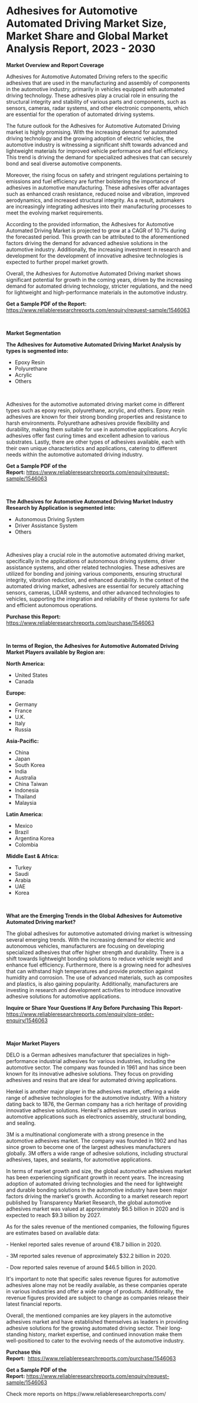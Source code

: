 <p><h1>Adhesives for Automotive Automated Driving Market Size, Market Share and Global Market Analysis Report, 2023 - 2030</h1></p><p><strong>Market Overview and Report Coverage</strong></p>
<p><p>Adhesives for Automotive Automated Driving refers to the specific adhesives that are used in the manufacturing and assembly of components in the automotive industry, primarily in vehicles equipped with automated driving technology. These adhesives play a crucial role in ensuring the structural integrity and stability of various parts and components, such as sensors, cameras, radar systems, and other electronic components, which are essential for the operation of automated driving systems.</p><p>The future outlook for the Adhesives for Automotive Automated Driving market is highly promising. With the increasing demand for automated driving technology and the growing adoption of electric vehicles, the automotive industry is witnessing a significant shift towards advanced and lightweight materials for improved vehicle performance and fuel efficiency. This trend is driving the demand for specialized adhesives that can securely bond and seal diverse automotive components.</p><p>Moreover, the rising focus on safety and stringent regulations pertaining to emissions and fuel efficiency are further bolstering the importance of adhesives in automotive manufacturing. These adhesives offer advantages such as enhanced crash resistance, reduced noise and vibration, improved aerodynamics, and increased structural integrity. As a result, automakers are increasingly integrating adhesives into their manufacturing processes to meet the evolving market requirements.</p><p>According to the provided information, the Adhesives for Automotive Automated Driving Market is projected to grow at a CAGR of 10.7% during the forecasted period. This growth can be attributed to the aforementioned factors driving the demand for advanced adhesive solutions in the automotive industry. Additionally, the increasing investment in research and development for the development of innovative adhesive technologies is expected to further propel market growth.</p><p>Overall, the Adhesives for Automotive Automated Driving market shows significant potential for growth in the coming years, driven by the increasing demand for automated driving technology, stricter regulations, and the need for lightweight and high-performance materials in the automotive industry.</p></p>
<p><strong>Get a Sample PDF of the Report:</strong> <a href="https://www.reliableresearchreports.com/enquiry/request-sample/1546063">https://www.reliableresearchreports.com/enquiry/request-sample/1546063</a></p>
<p>&nbsp;</p>
<p><strong>Market Segmentation</strong></p>
<p><strong>The Adhesives for Automotive Automated Driving Market Analysis by types is segmented into:</strong></p>
<p><ul><li>Epoxy Resin</li><li>Polyurethane</li><li>Acrylic</li><li>Others</li></ul></p>
<p>&nbsp;</p>
<p><p>Adhesives for the automotive automated driving market come in different types such as epoxy resin, polyurethane, acrylic, and others. Epoxy resin adhesives are known for their strong bonding properties and resistance to harsh environments. Polyurethane adhesives provide flexibility and durability, making them suitable for use in automotive applications. Acrylic adhesives offer fast curing times and excellent adhesion to various substrates. Lastly, there are other types of adhesives available, each with their own unique characteristics and applications, catering to different needs within the automotive automated driving industry.</p></p>
<p><strong>Get a Sample PDF of the Report:</strong>&nbsp;<a href="https://www.reliableresearchreports.com/enquiry/request-sample/1546063">https://www.reliableresearchreports.com/enquiry/request-sample/1546063</a></p>
<p>&nbsp;</p>
<p><strong>The Adhesives for Automotive Automated Driving Market Industry Research by Application is segmented into:</strong></p>
<p><ul><li>Autonomous Driving System</li><li>Driver Assistance System</li><li>Others</li></ul></p>
<p>&nbsp;</p>
<p><p>Adhesives play a crucial role in the automotive automated driving market, specifically in the applications of autonomous driving systems, driver assistance systems, and other related technologies. These adhesives are utilized for bonding and joining various components, ensuring structural integrity, vibration reduction, and enhanced durability. In the context of the automated driving market, adhesives are essential for securely attaching sensors, cameras, LiDAR systems, and other advanced technologies to vehicles, supporting the integration and reliability of these systems for safe and efficient autonomous operations.</p></p>
<p><strong>Purchase this Report:</strong>&nbsp; <a href="https://www.reliableresearchreports.com/purchase/1546063">https://www.reliableresearchreports.com/purchase/1546063</a></p>
<p>&nbsp;</p>
<p><strong>In terms of Region, the Adhesives for Automotive Automated Driving Market Players available by Region are:</strong></p>
<p>
    <p> <strong> North America: </strong>
        <ul>
            <li>United States</li>
            <li>Canada</li>
        </ul>
        </p> 
    <p> <strong> Europe: </strong>
        <ul>
            <li>Germany</li>
            <li>France</li>
            <li>U.K.</li>
            <li>Italy</li>
            <li>Russia</li>
        </ul>
        </p> 
    <p> <strong> Asia-Pacific: </strong>
        <ul>
            <li>China</li>
            <li>Japan</li>
            <li>South Korea</li>
            <li>India</li>
            <li>Australia</li>
            <li>China Taiwan</li>
            <li>Indonesia</li>
            <li>Thailand</li>
            <li>Malaysia</li>
        </ul>
        </p> 
    <p> <strong> Latin America: </strong>
        <ul>
            <li>Mexico</li>
            <li>Brazil</li>
            <li>Argentina Korea</li>
            <li>Colombia</li>
        </ul>
        </p> 
    <p> <strong> Middle East & Africa: </strong>
        <ul>
            <li>Turkey</li>
            <li>Saudi</li>
            <li>Arabia</li>
            <li>UAE</li>
            <li>Korea</li>
        </ul>
    </p>
    </p>
<p>&nbsp;</p>
<p><strong>What are the Emerging Trends in the Global Adhesives for Automotive Automated Driving market?</strong></p>
<p><p>The global adhesives for automotive automated driving market is witnessing several emerging trends. With the increasing demand for electric and autonomous vehicles, manufacturers are focusing on developing specialized adhesives that offer higher strength and durability. There is a shift towards lightweight bonding solutions to reduce vehicle weight and enhance fuel efficiency. Furthermore, there is a growing need for adhesives that can withstand high temperatures and provide protection against humidity and corrosion. The use of advanced materials, such as composites and plastics, is also gaining popularity. Additionally, manufacturers are investing in research and development activities to introduce innovative adhesive solutions for automotive applications.</p></p>
<p><strong>Inquire or Share Your Questions If Any Before Purchasing This Report</strong>- <a href="https://www.reliableresearchreports.com/enquiry/pre-order-enquiry/1546063">https://www.reliableresearchreports.com/enquiry/pre-order-enquiry/1546063</a></p>
<p>&nbsp;</p>
<p><strong>Major Market Players</strong></p>
<p><p>DELO is a German adhesives manufacturer that specializes in high-performance industrial adhesives for various industries, including the automotive sector. The company was founded in 1961 and has since been known for its innovative adhesive solutions. They focus on providing adhesives and resins that are ideal for automated driving applications.</p><p>Henkel is another major player in the adhesives market, offering a wide range of adhesive technologies for the automotive industry. With a history dating back to 1876, the German company has a rich heritage of providing innovative adhesive solutions. Henkel's adhesives are used in various automotive applications such as electronics assembly, structural bonding, and sealing.</p><p>3M is a multinational conglomerate with a strong presence in the automotive adhesives market. The company was founded in 1902 and has since grown to become one of the largest adhesives manufacturers globally. 3M offers a wide range of adhesive solutions, including structural adhesives, tapes, and sealants, for automotive applications.</p><p>In terms of market growth and size, the global automotive adhesives market has been experiencing significant growth in recent years. The increasing adoption of automated driving technologies and the need for lightweight and durable bonding solutions in the automotive industry have been major factors driving the market's growth. According to a market research report published by Transparency Market Research, the global automotive adhesives market was valued at approximately $6.5 billion in 2020 and is expected to reach $9.3 billion by 2027.</p><p>As for the sales revenue of the mentioned companies, the following figures are estimates based on available data:</p><p>- Henkel reported sales revenue of around €18.7 billion in 2020.</p><p>- 3M reported sales revenue of approximately $32.2 billion in 2020.</p><p>- Dow reported sales revenue of around $46.5 billion in 2020.</p><p>It's important to note that specific sales revenue figures for automotive adhesives alone may not be readily available, as these companies operate in various industries and offer a wide range of products. Additionally, the revenue figures provided are subject to change as companies release their latest financial reports.</p><p>Overall, the mentioned companies are key players in the automotive adhesives market and have established themselves as leaders in providing adhesive solutions for the growing automated driving sector. Their long-standing history, market expertise, and continued innovation make them well-positioned to cater to the evolving needs of the automotive industry.</p></p>
<p><strong>Purchase this Report:</strong>&nbsp;&nbsp;<a href="https://www.reliableresearchreports.com/purchase/1546063">https://www.reliableresearchreports.com/purchase/1546063</a></p>
<p></p>
<p><strong>Get a Sample PDF of the Report:</strong>&nbsp;<a href="https://www.reliableresearchreports.com/enquiry/request-sample/1546063">https://www.reliableresearchreports.com/enquiry/request-sample/1546063</a></p>
<p>Check more reports on https://www.reliableresearchreports.com/</p>